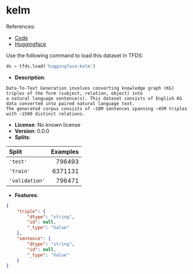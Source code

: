 # kelm

References:

*   [Code](https://github.com/huggingface/datasets/blob/master/datasets/kelm)
*   [Huggingface](https://huggingface.co/datasets/kelm)



Use the following command to load this dataset in TFDS:

```python
ds = tfds.load('huggingface:kelm')
```

*   **Description**:

```
Data-To-Text Generation involves converting knowledge graph (KG) triples of the form (subject, relation, object) into
a natural language sentence(s). This dataset consists of English KG data converted into paired natural language text.
The generated corpus consists of ∼18M sentences spanning ∼45M triples with ∼1500 distinct relations.
```

*   **License**: No known license
*   **Version**: 0.0.0
*   **Splits**:

Split  | Examples
:----- | -------:
`'test'` | 796493
`'train'` | 6371131
`'validation'` | 796471

*   **Features**:

```json
{
    "triple": {
        "dtype": "string",
        "id": null,
        "_type": "Value"
    },
    "sentence": {
        "dtype": "string",
        "id": null,
        "_type": "Value"
    }
}
```


